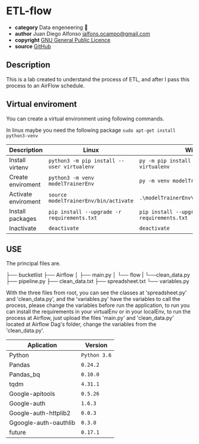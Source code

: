 # ETL-flow

* **category**    Data engeneering  📡
* **author**      Juan Diego Alfonso <jalfons.ocampo@gmail.com>
* **copyright**   [GNU General Public Licence](https://www.gnu.org/licenses/gpl.txt)
* **source**  [GitHub](https://github.com/halcolo/ETL-flow.git)


## Description

This is a lab created to understand the process of ETL, and after I pass this process to an AirFlow schedule.

## Virtual enviroment

You can create a virtual environment using following commands.

In linux maybe you need the following package `sudo apt-get install python3-venv`

| Description|Linux| Win|
| ------ | ------ |------|
| Install virtenv| `python3 -m pip install --user virtualenv` |`py -m pip install --user virtualenv`|
| Create enviroment | `python3 -m venv modelTrainerEnv` |`py -m venv modelTrainerEnv`|
| Activate enviroment | `source modelTrainerEnv/bin/activate` |`.\modelTrainerEnv\Scripts\activate`|
| Install packages | `pip install --upgrade -r requirements.txt`  |`pip install --upgrade -r requirements.txt` |
| Inactivate  | `deactivate`  | `deactivate`  |

## USE

The principal files are.

├── bucketlist
    ├── Airflow
    │   ├── main.py
    │   └── flow
    |       └──clean_data.py 
    ├── pipeline.py
    ├── clean_data.txt
    ├── spreadsheet.txt
    └── variables.py

With the three files from root, you can see the classes at 'spreadsheet.py' and 'clean_data.py', and the 'variables.py' have the variables to call the process, please change the variables before run the application, to run you can install the requirements in your virtualEnv or in your localEnv, to run the process at Airflow, just upload the files 'main.py' and 'clean_data.py' located at Airflow Dag's folder, change the variables from the 'clean_data.py'.

| Aplication| Version|
| ------ | ------ |
| Python| `Python 3.6` |
| Pandas| `0.24.2` |
| Pandas_bq| `0.10.0` |
| tqdm| `4.31.1`  |
| Google-apitools| `0.5.26` |
| Google-auth| `1.6.3` |
| Google-auth-httplib2| `0.0.3` |
| Ggoogle-auth-oauthlib| `0.3.0` |
| future| `0.17.1` |
